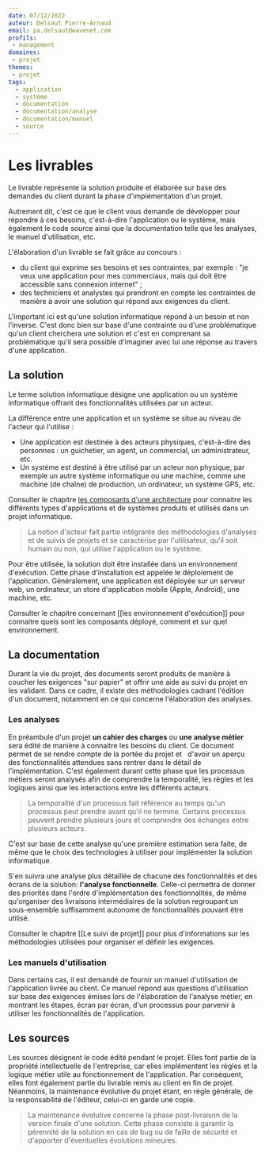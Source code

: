 ```yaml
---
date: 07/12/2022
auteur: Delsaut Pierre-Arnaud
email: pa.delsaut@wavenet.com
profils: 
 - management
domaines:
 - projet
themes:
 - projet
tags:
  - application
  - système
  - documentation
  - documentation/analyse
  - documentation/manuel
  - source
---
```


# Les livrables

Le livrable représente la solution produite et élaborée sur base des demandes du client durant la phase d'implémentation d'un projet.

Autrement dit, c'est ce que le client vous demande de développer pour répondre à ces besoins, c'est-à-dire l'application ou le système, mais également le code source ainsi que la documentation telle que les analyses, le manuel d'utilisation, etc.

L'élaboration d'un livrable se fait grâce au concours :

- du client qui exprime ses besoins et ses contraintes, par exemple : "je veux une application pour mes commerciaux, mais qui doit être accessible sans connexion internet" ;  
- des techniciens et analystes qui prendront en compte les contraintes de manière à avoir une solution qui répond aux exigences du client.

L'important ici est qu'une solution informatique répond à un besoin et non l'inverse. C'est donc bien sur base d'une contrainte ou d'une problématique qu'un client cherchera une solution et c'est en comprenant sa problématique qu'il sera possible d'imaginer avec lui une réponse au travers d'une application.

## La solution

Le terme solution informatique désigne une application ou un système informatique offrant des fonctionnalités utilisées par un acteur.

La différence entre une application et un système se situe au niveau de l'acteur qui l'utilise :

- Une application est destinée à des acteurs physiques, c'est-à-dire des personnes : un guichetier, un agent, un commercial, un administrateur, etc.  
- Un système est destiné à être utilisé par un acteur non physique, par exemple un autre système informatique ou une machine, comme une machine (de chaîne) de production, un ordinateur, un système GPS, etc.

Consulter le chapitre [les composants d'une architecture](les-composants-d-une-architecture.md) pour connaitre les différents types d'applications et de systèmes produits et utilisés dans un projet informatique.

> La notion d'acteur fait partie intégrante des méthodologies d'analyses et de suivis de projets et se caractérise par l'utilisateur, qu'il soit humain ou non, qui utilise l'application ou le système.

Pour être utilisée, la solution doit être installée dans un environnement d'exécution. Cette phase d'installation est appelée le déploiement de l'application. Généralement, une application est déployée sur un serveur web, un ordinateur, un store d'application mobile (Apple, Androïd), une machine, etc.

Consulter le chapitre concernant [[les environnement d'exécution]] pour connaitre quels sont les composants déployé, comment et sur quel environnement.

## La documentation

Durant la vie du projet, des documents seront produits de manière à coucher les exigences "sur papier" et offrir une aide au suivi du projet en les validant. Dans ce cadre, il existe des méthodologies cadrant l'édition d'un document, notamment en ce qui concerne l'élaboration des analyses.

### Les analyses

En préambule d'un projet **un cahier des charges** ou **une analyse métier** sera édité de manière à connaitre les besoins du client. Ce document permet de se rendre compte de la portée du projet et   d'avoir un aperçu des fonctionnalités attendues sans rentrer dans le détail de l'implémentation. C'est également durant cette phase que les processus métiers seront analysés afin de comprendre la temporalité, les règles et les logiques ainsi que les interactions entre les différents acteurs.

>La temporalité d'un processus fait référence au temps qu'un processus peut prendre avant qu'il ne termine. Certains processus peuvent prendre plusieurs jours et comprendre des échanges entre plusieurs acteurs.

C'est sur base de cette analyse qu'une première estimation sera faite, de même que le choix des technologies à utiliser pour implémenter la solution informatique.

S'en suivra une analyse plus détaillée de chacune des fonctionnalités et des écrans de la solution: **l'analyse fonctionnelle**. Celle-ci permettra de donner des priorités dans l'ordre d'implémentation des fonctionnalités, de même qu'organiser des livraisons intermédiaires de la solution regroupant un sous-ensemble suffisamment autonome de fonctionnalités pouvant être utilisé.

Consulter le chapitre [[Le suivi de projet]] pour plus d'informations sur les méthodologies utilisées pour organiser et définir les exigences.

### Les manuels d'utilisation

Dans certains cas, il est demandé de fournir un manuel d'utilisation de l'application livrée au client. Ce manuel répond aux questions d'utilisation sur base des exigences émises lors de l'élaboration de l'analyse métier, en montrant les étapes, écran par écran, d'un processus pour parvenir à utiliser les fonctionnalités de l'application.

## Les sources

Les sources désignent le code édité pendant le projet. Elles font partie de la propriété intellectuelle de l'entreprise, car elles implémentent les règles et la logique métier utile au fonctionnement de l'application. Par conséquent, elles font également partie du livrable remis au client en fin de projet. Néanmoins, la maintenance évolutive du projet étant, en règle générale, de la responsabilité de l'éditeur, celui-ci en garde une copie.

>La maintenance évolutive concerne la phase post-livraison de la version finale d'une solution. Cette phase consiste à garantir la pérennité de la solution en cas de bug ou de faille de sécurité et d'apporter d'éventuelles évolutions mineures.
